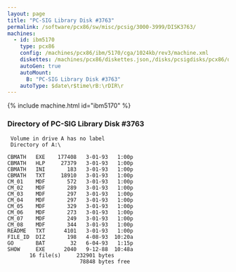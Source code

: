 ```yaml
---
layout: page
title: "PC-SIG Library Disk #3763"
permalink: /software/pcx86/sw/misc/pcsig/3000-3999/DISK3763/
machines:
  - id: ibm5170
    type: pcx86
    config: /machines/pcx86/ibm/5170/cga/1024kb/rev3/machine.xml
    diskettes: /machines/pcx86/diskettes.json,/disks/pcsigdisks/pcx86/diskettes.json
    autoGen: true
    autoMount:
      B: "PC-SIG Library Disk #3763"
    autoType: $date\r$time\rB:\rDIR\r
---
```


{% include machine.html id="ibm5170" %}

### Directory of PC-SIG Library Disk #3763

     Volume in drive A has no label
     Directory of A:\

    CBMATH   EXE    177408   3-01-93   1:00p
    CBMATH   HLP     27379   3-01-93   1:00p
    CBMATH   INI       183   3-01-93   1:00p
    CBMATH   TXT     18910   3-01-93   1:00p
    CM_01    MDF       572   3-01-93   1:00p
    CM_02    MDF       289   3-01-93   1:00p
    CM_03    MDF       297   3-01-93   1:00p
    CM_04    MDF       297   3-01-93   1:00p
    CM_05    MDF       329   3-01-93   1:00p
    CM_06    MDF       273   3-01-93   1:00p
    CM_07    MDF       249   3-01-93   1:00p
    CM_08    MDF       344   3-01-93   1:00p
    README   TXT      4101   3-01-93   1:00p
    FILE_ID  DIZ       198   4-08-93  10:20a
    GO       BAT        32   6-04-93   1:15p
    SHOW     EXE      2040   9-12-88  10:48a
           16 file(s)     232901 bytes
                           78848 bytes free
